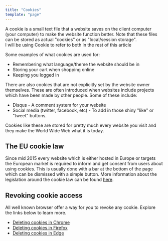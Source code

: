 ```yaml
---
title: "Cookies"
template: "page"
---
```


A cookie is a small text file that a website saves on the client
computer (your computer) to make the website function better.
Note that these files can be stored as actual "cookies" or as "local/session storage".<br />
I will be using Cookie to refer to both in the rest of this article

Some examples of what cookies are used for:

- Remembering what language/theme the website should be in
- Storing your cart when shopping online
- Keeping you logged in

There are also cookies that are not explicitly set by the website
owner themselves. These are often introduced when websites include
projects which have been made by other people. Some of these
include:

- Disqus - A comment system for your website
- Social media (twitter, facebook, etc) - To add in those shiny "like" or "tweet" buttons.

Cookies like these are stored for pretty much every website you
visit and they make the World Wide Web what it is today.

## The EU cookie law

Since mid 2015 every website which is either hosted in Europe or
targets the European market is required to inform and get consent from
users about using cookies. This is usually done with a bar at the
bottom of the page which can be dismissed with a simple button. More
information about the legislation around the cookie law can be found
[here](https://wikis.ec.europa.eu/display/WEBGUIDE/04.+Cookies+and+similar+technologies).

## Revoking cookie access

All well known browser offer a way for you to revoke any cookie. Explore the links below to learn more.

- [Deleting cookies in Chrome](https://support.google.com/chrome/answer/95647?co=GENIE.Platform%3DDesktop&hl=en)
- [Deleting cookies in Firefox](https://support.mozilla.org/en-US/kb/delete-cookies-remove-info-websites-stored)
- [Deleting cookies in Edge](https://privacy.microsoft.com/en-us/windows-10-microsoft-edge-and-privacy)
